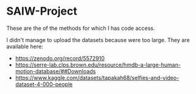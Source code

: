 # SAIW-Project

These are the of the methods for which I has code access.

I didn't manage to upload the datasets because were too large. They are available here:
- https://zenodo.org/record/5572910
- https://serre-lab.clps.brown.edu/resource/hmdb-a-large-human-motion-database/##Downloads
- https://www.kaggle.com/datasets/tapakah68/selfies-and-video-dataset-4-000-people
